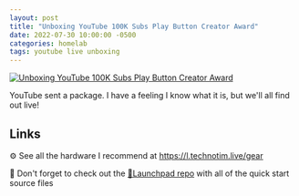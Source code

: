 ```yaml
---
layout: post
title: "Unboxing YouTube 100K Subs Play Button Creator Award"
date: 2022-07-30 10:00:00 -0500
categories: homelab
tags: youtube live unboxing
---
```


[![Unboxing YouTube 100K Subs Play Button Creator Award](https://img.youtube.com/vi/G_X7VFbgFGU/0.jpg)](https://www.youtube.com/watch?v=G_X7VFbgFGU "Unboxing YouTube 100K Subs Play Button Creator Award")

YouTube sent a package.  I have a feeling I know what it is, but we'll all find out live!

## Links

⚙️ See all the hardware I recommend at <https://l.technotim.live/gear>

🚀 Don't forget to check out the [🚀Launchpad repo](https://l.technotim.live/quick-start) with all of the quick start source files
